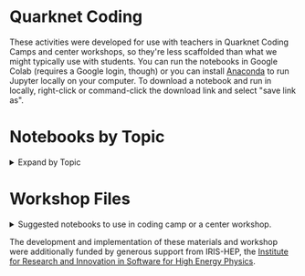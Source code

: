 # Quarknet Coding
These activities were developed for use with teachers in Quarknet Coding Camps and center workshops, so they're less scaffolded than what we might typically use with students. You can run the notebooks in Google Colab (requires a Google login, though) or you can install [Anaconda](https://www.anaconda.com/products/individual) to run Jupyter locally on your computer. To download a notebook and run in locally, right-click or command-click the download link and select "save link as".  

# Notebooks by Topic

<details> <summary> Expand by Topic</summary> 
  <details>
    <summary> <h2> Astronomy</h2></summary>

- **Star Brightness and Energy**: Identify possible relationships between the brightness of a star and it's energy. [Open in Colab](https://colab.research.google.com/github/Peter-Apps/coding-camp/blob/main/Star_Brightness_and_Energy.ipynb) or [download](https://github.com/QuarkNet-HEP/coding-camp/raw/main/Star_Brightness_and_Energy.ipynb)
- **Star Catalogue**: Find patterns of stellar charateristics in a huuuge dataset, unscaffolded. [Open in Colab](https://colab.research.google.com/github/QuarkNet-HEP/coding-camp/blob/main/star_catalogue.ipynb) or [download](https://github.com/QuarkNet-HEP/coding-camp/raw/main/star_catalogue.ipynb).
- **Star Locations**: Analyze a huge collection of Hipparcos, Yale Bright Star, and Gliese catalogues and learn how to plot constellations [Open in Colab](https://colab.research.google.com/github/QuarkNet-HEP/coding-camp/blob/main/Star_Locations_and_How_to_Start_Using_Colab.ipynb) or [download](https://github.com/QuarkNet-HEP/coding-camp/raw/main/Star_Locations_and_How_to_Start_Using_Colab.ipynb)
- **Sunspots**: Analyze sunspot and solar observation data to discover patterns in the sun's activity [Open in Colab](https://colab.research.google.com/github/QuarkNet-HEP/coding-camp/blob/main/Sunspots.ipynb) or [download](https://github.com/QuarkNet-HEP/coding-camp/raw/main/Sunspots.ipynb)

  </details>

  <details>
    <summary> <h2> Chemistry</h2></summary>
    
     - **Elements**: Analyze trends in the properties of elements [Open in Colab](https://colab.research.google.com/github/QuarkNet-HEP/coding-camp/blob/main/Elements.ipynb) or [download](https://github.com/QuarkNet-HEP/coding-camp/raw/main/Elements.ipynb)
  </details>
  
  <details>
    <summary> <h2> Earth Science</h2></summary>
    
    - **Global Temperatures**: Analyze temperature data from NASA's GISTEMP [Open in Colab](https://colab.research.google.com/github/QuarkNet-HEP/coding-camp/blob/main/global-temp.ipynb) or [download](https://github.com/QuarkNet-HEP/coding-camp/raw/main/global-temp.ipynb)
     - **Quakes**: Plot USGS Earthqake data to discover plate boundries [Open in Colab](https://colab.research.google.com/github/QuarkNet-HEP/coding-camp/blob/main/quakes.ipynb) or [download](https://github.com/QuarkNet-HEP/coding-camp/raw/main/quakes.ipynb)
    - **Quakes**: Plot USGS Earthqake data to discover plate boundries (v2)[Open in Colab](https://colab.research.google.com/github/QuarkNet-HEP/coding-camp/blob/main/quakes_v2.ipynb) or [download](https://github.com/QuarkNet-HEP/coding-camp/raw/main/quakes_v2.ipynb)
    - **Sea Levels**: Analyze sea level data off of Key West, FL with scatterplots.
[Open in Colab](https://colab.research.google.com/github/QuarkNet-HEP/coding-camp/blob/main/Visualizing_Sea_Level_Data.ipynb) or [download](https://github.com/QuarkNet-HEP/coding-camp/raw/main/Visualizing_Sea_Level_Data.ipynb)
    - **Tides**: Discover patterns in tidal data. [Open in Colab](https://colab.research.google.com/github/QuarkNet-HEP/coding-camp/blob/main/tides.ipynb) or [download](https://github.com/QuarkNet-HEP/coding-camp/raw/main/tides.ipynb)
  </details>
  
    <details>
      <summary> <h2> Intro to Code </h2></summary>
      
    - **Intro to Data Camp**: Learn about doing math in Python and Markdown Formatting in Colab. [Open in Colab](https://colab.research.google.com/github/QuarkNet-HEP/coding-camp/blob/main/0_Data_Camp_intro.ipynb) or [download](https://github.com/QuarkNet-HEP/coding-camp/raw/main/0_Data_Camp_intro.ipynb)
    - **Intro to Colab**: Learn about Python variables, strings, and Markdown in Colab. Structured for new coders. [Open in Colab](https://colab.research.google.com/github/QuarkNet-HEP/coding-camp/blob/main/Intro_to_Coding.ipynb) or [download](https://github.com/QuarkNet-HEP/coding-camp/raw/main/Intro_to_Coding.ipynb)
    - **Quick Intro to Colab**: Similar to the above notebook, but at a faster pace. [Open in Colab](https://colab.research.google.com/github/QuarkNet-HEP/coding-camp/blob/main/intro.ipynb) or [download](https://github.com/QuarkNet-HEP/coding-camp/raw/main/intro.ipynb)
    - **Ifs & Loops**: Investigate If, Elif, Else logical flow, For and While loops in Python [Open in Colab](https://colab.research.google.com/github/QuarkNet-HEP/coding-camp/blob/main/Ifs_%26_Loops.ipynb) or [download](https://github.com/QuarkNet-HEP/coding-camp/raw/main/Ifs_%26_Loops.ipynb)
    - **Fixing Errors**: Try your hand at fixing some common errors that will occur as you code. [Open in Colab](https://colab.research.google.com/github/QuarkNet-HEP/coding-camp/blob/main/Fixing_Errors.ipynb) or [download](https://github.com/QuarkNet-HEP/coding-camp/raw/main/Fixing_Errors.ipynb)
  </details>
 
  
  <details>
    <summary> <h2> Non-Particle Physics</h2></summary>
    
    - **B-field Variation**: Analyze data from mobile app using Natasha Holmes' t' analysis. [Open in Colab](https://colab.research.google.com/github/QuarkNet-HEP/coding-camp/blob/main/B_field_variation.ipynb) or [download](https://github.com/QuarkNet-HEP/coding-camp/raw/main/B_field_variation.ipynb).
    - **Falcon 9 Rocket Data**: Use a live video from a Falcon 9 Launch to learn about kinematics and calculus. [Open in Colab](https://colab.research.google.com/github/QuarkNet-HEP/coding-camp/blob/main/Falcon_9_Rocket_Data.ipynb) or [download](https://github.com/QuarkNet-HEP/coding-camp/raw/main/Falcon_9_Rocket_Data.ipynb).
    - **Mass on a Spring**: Determine the spring constant of a spring, and fit a theoretical model to experimental data. [Open in Colab](https://colab.research.google.com/github/QuarkNet-HEP/coding-camp/blob/main/Mass_on_a_Spring.ipynb) or [download](https://github.com/QuarkNet-HEP/coding-camp/raw/main/Mass_on_a_Spring.ipynb). 
    - **Pendulum Analysis**: Analyze the variables in a pendulum. [Open in Colab](https://colab.research.google.com/github/QuarkNet-HEP/coding-camp/blob/main/Pendulum_Analysis.ipynb) or [download](https://github.com/QuarkNet-HEP/coding-camp/raw/main/Pendulum_Analysis.ipynb).
    - **Position vs Time Graphs**: Using equations and creating different graphs [Open in Colab](https://colab.research.google.com/github/QuarkNet-HEP/coding-camp/blob/main/matching-position-graphs.ipynb) or [download](https://github.com/QuarkNet-HEP/coding-camp/raw/main/matching-position-graphs.ipynb)
    - **Position vs Time Graphs - Extended**: Using Equations of Motion to create graphs and creating motion graphs from imported data [Open in Colab](https://colab.research.google.com/github/QuarkNet-HEP/coding-camp/blob/main/Position_Graphs_Extended.ipynb) or [download](https://github.com/QuarkNet-HEP/coding-camp/raw/main/Position_Graphs_Extended.ipynb)
    - **Projectile in air**: Model a projectile with air resistance using Euler's method. [Open in Colab](https://colab.research.google.com/github/QuarkNet-HEP/coding-camp/blob/main/projectile_in_air.ipynb) or [download](https://github.com/QuarkNet-HEP/coding-camp/raw/main/projectile_in_air.ipynb).
    - **Velocity vs Time Graphs**: Using equations and creating different graphs [Open in Colab](https://colab.research.google.com/github/QuarkNet-HEP/coding-camp/blob/main/matching-velocity-graphs.ipynb) or [download](https://github.com/QuarkNet-HEP/coding-camp/raw/main/matching-velocity-graphs.ipynb)
  </details>

  
  
  <details>
    <summary> <h2> Particle Physics</h2></summary>

    - **Muon Mass**: Intro to relativistic kinematics and E=mc<sup>2</sup> with data from CERN. [Open in Colab](https://colab.research.google.com/github/QuarkNet-HEP/coding-camp/blob/main/muon_mass.ipynb) or [download](https://github.com/QuarkNet-HEP/coding-camp/raw/main/muon_mass.ipynb).
    - **Plotting CMS Data**: Visualize dimuon events in CMS and look for patterns. [Open in Colab](https://colab.research.google.com/github/QuarkNet-HEP/coding-camp/blob/main/CC1_CMS_activity.ipynb) or [download](https://github.com/QuarkNet-HEP/coding-camp/raw/main/CC1_CMS_activity.ipynb).
    - **Leptonic Decays**: Identify particles with mass reconstruction using CERN data. [Open in Colab](https://colab.research.google.com/github/QuarkNet-HEP/coding-camp/blob/main/leptonic_decays_v2.ipynb) or [download](https://github.com/QuarkNet-HEP/coding-camp/raw/main/leptonic_decays_v2.ipynb). 
    - **Muon Tracks**: Analyze tracker data from muons in CMS. [Open in Colab](https://colab.research.google.com/github/QuarkNet-HEP/coding-camp/blob/main/muon_tracks.ipynb) or [download](https://github.com/QuarkNet-HEP/coding-camp/raw/main/muon_tracks.ipynb).  
    - **Muon Tracks with Machine Learning**: Repeat the muon tracks analysis with several machine learing techniques. [Open in Colab](https://colab.research.google.com/github/QuarkNet-HEP/coding-camp/blob/main/muon_tracks_with_ML.ipynb) or [download](https://github.com/QuarkNet-HEP/coding-camp/raw/main/muon_tracks_with_ML.ipynb).  
  
  </details>
  
  
  
  <details>
    <summary> <h2> Stats & Mathematics </h2></summary>
    
    - **Basic Stats**: Read in a data file, and obtain basic statistical values on the dataset. [Open in Colab](https://colab.research.google.com/github/QuarkNet-HEP/coding-camp/blob/main/basic_stats.ipynb) or [download](https://github.com/QuarkNet-HEP/coding-camp/raw/main/basic_stats.ipynb).
    - **Penny Mass Plot**: Use a histogram of penny masses to determine changes in composition. [Open in Colab](https://colab.research.google.com/github/QuarkNet-HEP/coding-camp/blob/main/Penny_Mass_Plot.ipynb) or [download](https://github.com/QuarkNet-HEP/coding-camp/raw/main/Penny_Mass_Plot.ipynb)
    - **Probability**: Guided review of creating data and plotting a histogram [Open in Colab](https://colab.research.google.com/github/QuarkNet-HEP/coding-camp/blob/main/probability.ipynb) or [download](https://github.com/QuarkNet-HEP/coding-camp/raw/main/probability.ipynb)
    -  **Wrapping Paper**: Introduction to Colab and Python using Volume & Surface Area. [Open in Colab](https://colab.research.google.com/github/QuarkNet-HEP/coding-camp/blob/main/Wrapping_Paper.ipynb) or [download](https://github.com/QuarkNet-HEP/coding-camp/raw/main/Wrapping_Paper.ipynb)

  </details>
  
  <details>
    <summary> <h2> Useful Coding Skills </h2></summary>
  
    - **Reading from a file** [Open in Colab](https://colab.research.google.com/github/QuarkNet-HEP/coding-camp/blob/main/read_from_a_file.ipynb) or [download](https://github.com/QuarkNet-HEP/coding-camp/raw/main/read_from_a_file.ipynb).  
    - **Math with tabular data**: Open a data file, add a new column, and fill a new column with calculated values. [Open in Colab](https://colab.research.google.com/github/QuarkNet-HEP/coding-camp/blob/main/math_with_tabular_data.ipynb) or [download](https://github.com/QuarkNet-HEP/coding-camp/raw/main/math_with_tabular_data.ipynb).  
    - **Descriptive statistics and a histogram**: Open a data file, view descriptive statistics (e.g., mean, median, counts), and visualize the distribution with a histogram. [Open in Colab](https://colab.research.google.com/github/QuarkNet-HEP/coding-camp/blob/main/basic_stats.ipynb) or [download](https://github.com/QuarkNet-HEP/coding-camp/raw/main/basic_stats.ipynb).  
    - **Errorbars**: Make plots with errorbars. [Open in Colab](https://colab.research.google.com/github/QuarkNet-HEP/coding-camp/blob/main/plots_with_errorbars.ipynb) or [download](https://github.com/QuarkNet-HEP/coding-camp/raw/main/plots_with_errorbars.ipynb).  
    - **Model fitting**: Add a trendline or curve to a set of data. [Open in Colab](https://colab.research.google.com/github/QuarkNet-HEP/coding-camp/blob/main/model_fitting.ipynb) or [download](https://github.com/QuarkNet-HEP/coding-camp/raw/main/model_fitting.ipynb).  
    - **Monte Carlo**: Embrace randomness to find the area under a curve without explicitly calculating an integral. [Open in Colab](https://colab.research.google.com/github/QuarkNet-HEP/coding-camp/blob/main/in_dev/monte_carlo.ipynb) or [download](https://github.com/QuarkNet-HEP/coding-camp/raw/main/in_dev/monte_carlo.ipynb).
    - **Phyphox Scaffold**: A Work in Progress scaffolded notebook for importing csv and zip files into Colab from Phyphox. [Open in Colab](https://colab.research.google.com/github/QuarkNet-HEP/coding-camp/blob/main/in_dev/Phyphox_Scaffold.ipynb) or [download](https://github.com/QuarkNet-HEP/coding-camp/raw/main/in_dev/Phyphox_Scaffold.ipynb).  

  </details>

  
 </details>
 
 
# Workshop Files


<details> <summary> Suggested notebooks to use in coding camp or a center workshop.</summary> 


  <details>
    <summary><h2> Coding Camp 0</h2></summary>
    
- **Intro to Colab**: Learn about Python variables, strings, and Markdown in Colab. Structured for new coders. [Open in Colab](https://colab.research.google.com/github/QuarkNet-HEP/coding-camp/blob/main/Intro_to_Coding.ipynb) or [download](https://github.com/QuarkNet-HEP/coding-camp/raw/main/Intro_to_Coding.ipynb)
- **Ifs & Loops**: Investigate If, Elif, Else logical flow, For and While loops in Python [Open in Colab](https://colab.research.google.com/github/QuarkNet-HEP/coding-camp/blob/main/Ifs_%26_Loops.ipynb) or [download](https://github.com/QuarkNet-HEP/coding-camp/raw/main/Ifs_%26_Loops.ipynb)
- **Probability**: Generate random dice rolls and make histograms. [Open in Colab](https://colab.research.google.com/github/QuarkNet-HEP/coding-camp/blob/main/probability.ipynb) or [download](https://github.com/QuarkNet-HEP/coding-camp/raw/main/probability.ipynb). 
- **Position vs Time Graphs - Extended**: Using Equations of Motion to create graphs and creating motion graphs from imported data [Open in Colab](https://colab.research.google.com/github/QuarkNet-HEP/coding-camp/blob/main/Position_Graphs_Extended.ipynb) or [download](https://github.com/QuarkNet-HEP/coding-camp/raw/main/Position_Graphs_Extended.ipynb)
  
  </details>
  
  <details>
    <summary> <h2>Coding Camp 1</h2></summary>
  
    - **Intro to Jupyter**: start here if you haven't used a Juypter notebook before. [Open in Colab](https://colab.research.google.com/github/QuarkNet-HEP/coding-camp/blob/main/intro.ipynb) or [download](https://github.com/QuarkNet-HEP/coding-camp/raw/main/intro.ipynb).  
  - **Probability**: Generate random dice rolls and make histograms. [Open in Colab](https://colab.research.google.com/github/QuarkNet-HEP/coding-camp/blob/main/probability.ipynb) or [download](https://github.com/QuarkNet-HEP/coding-camp/raw/main/probability.ipynb).  
  - **Projectile in air**: Model a projectile with air resistance using Euler's method. [Open in Colab](https://colab.research.google.com/github/QuarkNet-HEP/coding-camp/blob/main/projectile_in_air.ipynb) or [download](https://github.com/QuarkNet-HEP/coding-camp/raw/main/projectile_in_air.ipynb). 
  - **Muon Mass**: Intro to relativistic kinematics and E=mc<sup>2</sup> with data from CERN. [Open in Colab](https://colab.research.google.com/github/QuarkNet-HEP/coding-camp/blob/main/muon_mass.ipynb) or [download](https://github.com/QuarkNet-HEP/coding-camp/raw/main/muon_mass.ipynb).  
  - **Star Catalogue**: Find patterns of stellar charateristics in a huuuge dataset, unscaffolded. [Open in Colab](https://colab.research.google.com/github/QuarkNet-HEP/coding-camp/blob/main/star_catalogue.ipynb) or [download](https://github.com/QuarkNet-HEP/coding-camp/raw/main/star_catalogue.ipynb).  
  - **Plotting CMS Data**: Visualize dimuon events in CMS and look for patterns. [Open in Colab](https://colab.research.google.com/github/QuarkNet-HEP/coding-camp/blob/main/CC1_CMS_activity.ipynb) or [download](https://github.com/QuarkNet-HEP/coding-camp/raw/main/CC1_CMS_activity.ipynb).
  </details>

<details>
  <summary> <h2>Coding Camp 2</h2></summary>
  
- **Data Viz**: Plot a function with linspace and customize plots with pyplot and mpls' object-oriented interface and define a function. [Open in Colab](https://colab.research.google.com/github/QuarkNet-HEP/coding-camp/blob/main/data_viz.ipynb) or [download](https://github.com/QuarkNet-HEP/coding-camp/raw/main/data_viz.ipynb).  
- **B-field Variation**: Analyze data from mobile app using Natasha Holmes' t' analysis. [Open in Colab](https://colab.research.google.com/github/QuarkNet-HEP/coding-camp/blob/main/B_field_variation.ipynb) or [download](https://github.com/QuarkNet-HEP/coding-camp/raw/main/B_field_variation.ipynb).  
- **Muon Tracks**: Analyze tracker data from muons in CMS. [Open in Colab](https://colab.research.google.com/github/QuarkNet-HEP/coding-camp/blob/main/muon_tracks.ipynb) or [download](https://github.com/QuarkNet-HEP/coding-camp/raw/main/muon_tracks.ipynb).  
- **Muon Tracks with Machine Learning**: Repeat the muon tracks analysis with several machine learing techniques. [Open in Colab](https://colab.research.google.com/github/QuarkNet-HEP/coding-camp/blob/main/muon_tracks_with_ML.ipynb) or [download](https://github.com/QuarkNet-HEP/coding-camp/raw/main/muon_tracks_with_ML.ipynb).  
  </details>

  <details> 
    <summary><h2>1 Day Center Workshop</h2></summary>

    - **Intro to Data Camp**: Learn about doing math in Python and Markdown Formatting in Colab. [Open in Colab](https://colab.research.google.com/github/QuarkNet-HEP/coding-camp/blob/main/0_Data_Camp_intro.ipynb) or [download](https://github.com/QuarkNet-HEP/coding-camp/raw/main/0_Data_Camp_intro.ipynb)
    - **Probability**: Guided review of creating data and plotting a histogram [Open in Colab](https://colab.research.google.com/github/QuarkNet-HEP/coding-camp/blob/main/probability.ipynb)
    - **Position vs Time Graphs**: Using equations and creating different graphs [Open in Colab](https://colab.research.google.com/github/QuarkNet-HEP/coding-camp/blob/main/Position_Graphs_Extended.ipynb) or [download](https://github.com/QuarkNet-HEP/coding-camp/raw/main/Position_Graphs_Extended.ipynb)
    - **Muon Mass**: Less detailed instructions for pulling a dataset, manipulating the data and graphing results with physics knowledge required [Open in Colab](https://drive.google.com/file/d/11-03Vf4TDRpmGJ5JLyTtdcP2nzjMLmkK/view?usp=share_link)
    - **Star Catalogue**: Least detailed instruction for pulling data and creating a graph [Open in Colab](https://colab.research.google.com/github/QuarkNet-HEP/coding-camp/blob/main/star_catalogue.ipynb) or [download](https://github.com/QuarkNet-HEP/coding-camp/raw/main/star_catalogue.ipynb).
    - **Leptonic Decays**: Identify particles with mass reconstruction using CERN data. [Open in Colab](https://colab.research.google.com/github/QuarkNet-HEP/coding-camp/blob/main/leptonic_decays_v2.ipynb) or [download](https://github.com/QuarkNet-HEP/coding-camp/raw/main/leptonic_decays_v2.ipynb). 
  
  </details>


  <details><summary><h2> 2 Day Center Workshop</h2></summary>
    
     - **Intro to Data Camp**: Learn about doing math in Python and Markdown Formatting in Colab. [Open in Colab](https://colab.research.google.com/github/QuarkNet-HEP/coding-camp/blob/main/0_Data_Camp_intro.ipynb) or [download](https://github.com/QuarkNet-HEP/coding-camp/raw/main/0_Data_Camp_intro.ipynb)
    - **Probability**: Guided review of creating data and plotting a histogram [Open in Colab](https://colab.research.google.com/github/QuarkNet-HEP/coding-camp/blob/main/probability.ipynb)
    - **Position vs Time Graphs**: Using equations and creating different graphs [Open in Colab](https://colab.research.google.com/github/QuarkNet-HEP/coding-camp/blob/main/Position_Graphs_Extended.ipynb) or [download](https://github.com/QuarkNet-HEP/coding-camp/raw/main/Position_Graphs_Extended.ipynb)
    - **Projectile in air**: Model a projectile with air resistance using Euler's method. [Open in Colab](https://colab.research.google.com/github/QuarkNet-HEP/coding-camp/blob/main/projectile_in_air.ipynb) or [download](https://github.com/QuarkNet-HEP/coding-camp/raw/main/projectile_in_air.ipynb).
    - **Quakes**: Plot USGS Earthqake data to discover plate boundries [Open in Colab](https://colab.research.google.com/github/QuarkNet-HEP/coding-camp/blob/main/quakes_v2.ipynb) or [download](https://github.com/QuarkNet-HEP/coding-camp/raw/main/quakes_v2.ipynb)
    - **Global Temperatures**: Analyze temperature data from NASA's GISTEMP [Open in Colab](https://colab.research.google.com/github/QuarkNet-HEP/coding-camp/blob/main/global-temp.ipynb) or [download](https://github.com/QuarkNet-HEP/coding-camp/raw/main/global-temp.ipynb)
    - **Tides**: Discover patterns in tidal data. [Open in Colab](https://colab.research.google.com/github/QuarkNet-HEP/coding-camp/blob/main/tides.ipynb) or [download](https://github.com/QuarkNet-HEP/coding-camp/raw/main/tides.ipynb)
    - **Star Brightness and Energy**: Identify possible relationships between the brightness of a star and it's energy. [Open in Colab](https://colab.research.google.com/github/Peter-Apps/coding-camp/blob/main/Star_Brightness_and_Energy.ipynb) or [download](https://github.com/QuarkNet-HEP/coding-camp/raw/main/Star_Brightness_and_Energy.ipynb)
    - **Pendulum Analysis**: Analyze the variables in a pendulum. [Open in Colab](https://colab.research.google.com/github/Peter-Apps/coding-camp/blob/main/Pendulum_Analysis.ipynb) or [download](https://github.com/QuarkNet-HEP/coding-camp/raw/main/Pendulum_Analysis.ipynb).
    - **Muon Mass**: Less detailed instructions for pulling a dataset, manipulating the data and graphing results with physics knowledge required [Open in Colab](https://drive.google.com/file/d/11-03Vf4TDRpmGJ5JLyTtdcP2nzjMLmkK/view?usp=share_link)
    
  </details>
  
  <details><summary><h2>3 Day Center Workshop</h2></summary>
    
     - **Intro to Data Camp**: Learn about doing math in Python and Markdown Formatting in Colab. [Open in Colab](https://colab.research.google.com/github/QuarkNet-HEP/coding-camp/blob/main/0_Data_Camp_intro.ipynb) or [download](https://github.com/QuarkNet-HEP/coding-camp/raw/main/0_Data_Camp_intro.ipynb)
    - **Probability**: Guided review of creating data and plotting a histogram [Open in Colab](https://colab.research.google.com/github/QuarkNet-HEP/coding-camp/blob/main/probability.ipynb)
    - **Position vs Time Graphs**: Using equations and creating different graphs [Open in Colab](https://colab.research.google.com/github/QuarkNet-HEP/coding-camp/blob/main/Position_Graphs_Extended.ipynb) or [download](https://github.com/QuarkNet-HEP/coding-camp/raw/main/Position_Graphs_Extended.ipynb)
    - **Projectile in air**: Model a projectile with air resistance using Euler's method. [Open in Colab](https://colab.research.google.com/github/QuarkNet-HEP/coding-camp/blob/main/projectile_in_air.ipynb) or [download](https://github.com/QuarkNet-HEP/coding-camp/raw/main/projectile_in_air.ipynb).
    - **Quakes**: Plot USGS Earthqake data to discover plate boundries [Open in Colab](https://colab.research.google.com/github/QuarkNet-HEP/coding-camp/blob/main/quakes_v2.ipynb) or [download](https://github.com/QuarkNet-HEP/coding-camp/raw/main/quakes_v2.ipynb)
    - **Global Temperatures**: Analyze temperature data from NASA's GISTEMP [Open in Colab](https://colab.research.google.com/github/QuarkNet-HEP/coding-camp/blob/main/global-temp.ipynb) or [download](https://github.com/QuarkNet-HEP/coding-camp/raw/main/global-temp.ipynb)
    - **Tides**: Discover patterns in tidal data. [Open in Colab](https://colab.research.google.com/github/QuarkNet-HEP/coding-camp/blob/main/tides.ipynb) or [download](https://github.com/QuarkNet-HEP/coding-camp/raw/main/tides.ipynb)
    - **Star Brightness and Energy**: Identify possible relationships between the brightness of a star and it's energy. [Open in Colab](https://colab.research.google.com/github/Peter-Apps/coding-camp/blob/main/Star_Brightness_and_Energy.ipynb) or [download](https://github.com/QuarkNet-HEP/coding-camp/raw/main/Star_Brightness_and_Energy.ipynb)
    - **Pendulum Analysis**: Analyze the variables in a pendulum. [Open in Colab](https://colab.research.google.com/github/Peter-Apps/coding-camp/blob/main/Pendulum_Analysis.ipynb) or [download](https://github.com/QuarkNet-HEP/coding-camp/raw/main/Pendulum_Analysis.ipynb).
    - **Muon Mass**: Less detailed instructions for pulling a dataset, manipulating the data and graphing results with physics knowledge required [Open in Colab](https://drive.google.com/file/d/11-03Vf4TDRpmGJ5JLyTtdcP2nzjMLmkK/view?usp=share_link)
    - **Penny Mass Plot**: Use a histogram of penny masses to determine changes in composition. [Open in Colab](https://colab.research.google.com/github/QuarkNet-HEP/coding-camp/blob/main/Penny_Mass_Plot.ipynb) or [download](https://github.com/QuarkNet-HEP/coding-camp/raw/main/Penny_Mass_Plot.ipynb)
    - **Leptonic Decays**: Identify particles with mass reconstruction using CERN data. [Open in Colab](https://colab.research.google.com/github/QuarkNet-HEP/coding-camp/blob/main/leptonic_decays_v2.ipynb) or [download](https://github.com/QuarkNet-HEP/coding-camp/raw/main/leptonic_decays_v2.ipynb). 
    
  </details>
</details>

  

</details>

The development and implementation of these materials and workshop were additionally funded by generous support from IRIS-HEP, the [Institute for Research and Innovation in Software for High Energy Physics](https://iris-hep.org/). 
